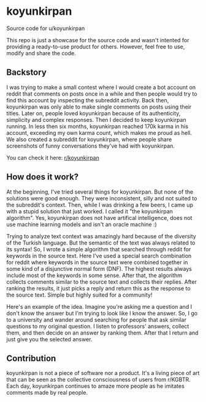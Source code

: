 # koyunkirpan
Source code for u/koyunkirpan

This repo is just a showcase for the source code and wasn't intented for providing a ready-to-use product for others. However, feel free to use, modify and share the code.

## Backstory
I was trying to make a small contest where I would create a bot account on reddit that comments on posts once in a while and then people would try to find this account by inspecting the subreddit activity. Back then, koyunkirpan was only able to make single comments on posts using their titles. Later on, people loved koyunkirpan because of its authenticity, simplicity and complex responses. Then I decided to keep koyunkirpan running. In less then six months, koyunkirpan reached 170k karma in his account, exceeding my own karma count, which makes me proud as hell. We also created a subreddit for koyunkirpan, where people share screenshots of funny conversations they've had with koyunkirpan.

You can check it here: [r/koyunkirpan](https://koyunkirpan.reddit.com)

## How does it work?
At the beginning, I've tried several things for koyunkirpan. But none of the solutions were good enough. They were inconsistent, silly and not suited to the subreddit's context. Then, while I was drinking a few beers, I came up with a stupid solution that just worked. I called it "the koyunkirpan algorithm". Yes, koyunkirpan does not have artifical intelligence, does not use machine learning models and isn't an oracle machine :)

Trying to analyze text context was amazingly hard because of the diversity of the Turkish language. But the semantic of the text was always related to its syntax! So, I wrote a simple algorithm that searched through reddit for keywords in the source text. Here I've used a special search combination for reddit where keywords in the source text were combined together in some kind of a disjunctive normal form (DNF). The highest results always include most of the keywords in some sense. After that, the algorithm collects comments similar to the source text and collects their replies. After ranking the results, it just picks a reply and return this as the response to the source text. Simple but highly suited for a community!

Here's an example of the idea. Imagine you're asking me a question and I don't know the answer but I'm trying to look like I know the answer. So, I go to a university and wander around searching for people that ask similar questions to my original question. I listen to professors' answers, collect them, and then decide on an answer by ranking them. After that I return and just give you the selected answer.

## Contribution
koyunkirpan is not a piece of software nor a product. It's a living piece of art that can be seen as the collective consciousness of users from r/KGBTR. Each day, koyunkirpan continues to amaze more people as he imitates comments made by real people.
